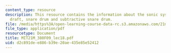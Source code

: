 ```yaml
---
content_type: resource
description: This resource contains the information about the sonic system project
  draft, snare drum and subtractive snare drum.
file: /media/https%3A/open-learning-course-data-rc.s3.amazonaws.com/21m-380-music-and-technology-contemporary-history-and-aesthetics-fall-2009/d2c891dee886b39e20ae435e85e52412_MIT21M_380F09_lec18.pdf
file_type: application/pdf
resourcetype: Document
title: MIT21M_380F09_lec18.pdf
uid: d2c891de-e886-b39e-20ae-435e85e52412
---
```

